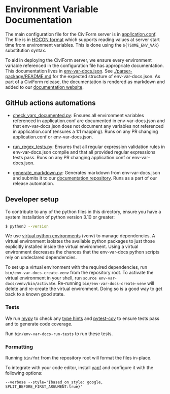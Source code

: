 # Environment Variable Documentation

The main configuration file for the CiviForm server is in
[application.conf](../server/conf/application.conf). The file is in [HOCON
format](https://github.com/lightbend/config/blob/main/HOCON.md) which supports
reading values at server start time from environment variables. This is done
using the `${?SOME_ENV_VAR}` substitution syntax.

To aid in deploying the CiviForm server, we ensure every environment variable
referenced in the configuration file has appropriate documentation. This
documentation lives in [env-var-docs.json](../server/conf/env-var-docs.json).
See [./parser-package/README.md](./parser-package/README.md) for the expected
structure of env-var-docs.json. As part of a CiviForm release, the
documentation is rendered as markdown and added to our [documentation
website](https://docs.civiform.us/it-manual/sre-playbook/server-environment-variables).

## GitHub actions automations

- [check_vars_documented.py](./check_vars_documented.py): Ensures all
  environment variables referenced in application.conf are documented in
  env-var-docs.json and that env-var-docs.json does not document any variables
  not referenced in application.conf (ensures a 1:1 mapping). Runs on any PR
  changing application.conf or env-var-docs.json.

- [run_regex_tests.py](./run_regex_tests.py): Ensures that all regular
  expression validation rules in env-var-docs.json compile and that all
  provided regular expressions tests pass. Runs on any PR changing
  application.conf or env-var-docs.json.

- [generate_markdown.py](./generate_markdown.py): Generates markdown from
  env-var-docs.json and submits it to our [documentation
  repository](https://github.com/civiform/docs/tree/main/docs/it-manual/sre-playbook/server-environment-variables).
  Runs as a part of our release automation.

## Developer setup

To contribute to any of the python files in this directory, ensure you have a
system installation of python version 3.10 or greater:

```sh
$ python3 --version
```

We use [virtual python
environments](https://docs.python.org/3/library/venv.html) (venv) to manage
dependencies. A virtual environment isolates the available python packages to
just those explicitly installed inside the virtual environment. Using a virtual
environment decreases the chances that the env-var-docs python scripts rely on
undeclared dependencies.

To set up a virtual environment with the required dependencies, run
`bin/env-var-docs-create-venv` from the repository root. To activate the
virtual environment in your shell, run `source env-var-docs/venv/bin/activate`.
Re-running `bin/env-var-docs-create-venv` will delete and re-create the virtual
environment. Doing so is a good way to get back to a known good state.

### Tests

We run [mypy](https://mypy-lang.org/) to check any [type
hints](https://docs.python.org/3/library/typing.html) and
[pytest-cov](https://pypi.org/project/pytest-cov/) to ensure tests pass and to
generate code coverage.

Run `bin/env-var-docs-run-tests` to run these tests.

### Formatting

Running `bin/fmt` from the repository root will format the files in-place.

To integrate with your code editor, install
[yapf](https://github.com/google/yapf) and configure it with the following
options:

`--verbose --style='{based_on_style: google, SPLIT_BEFORE_FIRST_ARGUMENT:true}'`
